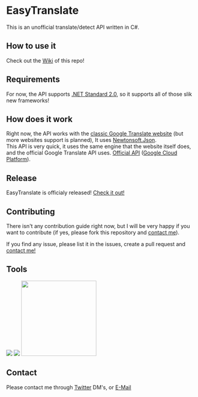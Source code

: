 # EasyTranslate

This is an unofficial translate/detect API written in C#. <br/>

## How to use it

Check out the [Wiki](https://github.com/TheMulti0/EasyTranslate/wiki/1.-Installing-the-package) of this repo!

## Requirements

For now, the API supports [.NET Standard 2.0](https://docs.microsoft.com/en-us/dotnet/standard/net-standard), so it supports all of those slik new frameworks!

## How does it work

Right now, the API works with the [classic Google Translate website](https://translate.google.com/) (but more websites support is planned), 
It uses [Newtonsoft.Json](https://github.com/JamesNK/Newtonsoft.Json). <br/>
This API is very quick, it uses the same engine that the website itself does, and the official Google Translate API uses.
[Official API](https://cloud.google.com/translate/)
([Google Cloud Platform](https://cloud.google.com/)).<br/>
 
## Release

EasyTranslate is officialy released! [Check it out!](http://nuget.org/packages/TheMulti0.EasyTranslate/)

## Contributing

There isn't any contribution guide right now, but I will be very happy if you want to contribute (if yes, please fork this repository and [contact me](#contact)). <br/>

If you find any issue, please list it in the issues, create a pull request and [contact me!](#contact)


## Tools

[<img src="https://www.shalevsoft.co.il/wp-content/uploads/2016/01/JetBrains-ReSharper-2-200x200.jpg">](https://www.jetbrains.com/resharper/)
[<img src="https://uatsac.sites.cogno-sys.com/wp-content/uploads/sites/33/2016/05/Visual-Studi1.png">](https://www.visualstudio.com)
[<img src="https://www.newtonsoft.com/content/images/twitterlogo.png" width="200" height="200">](https://github.com/JamesNK/Newtonsoft.Json)</br>

## <a name="contact">Contact

Please contact me through [Twitter](https://twitter.com/TheMulti0) DM's, or [E-Mail](mailto:multi@codeprecise.com)

</a>
